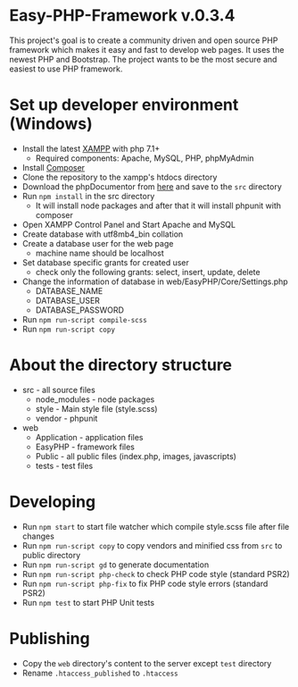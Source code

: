 # Easy-PHP-Framework v.0.3.4
This project's goal is to create a community driven and open source PHP framework which makes it easy and fast to develop web pages. It uses the newest PHP and Bootstrap. The project wants to be the most secure and easiest to use PHP framework.

# Set up developer environment (Windows)
- Install the latest [XAMPP](https://www.apachefriends.org/hu/index.html) with php 7.1+
  - Required components: Apache, MySQL, PHP, phpMyAdmin
- Install [Composer](https://getcomposer.org/doc/00-intro.md#installation-windows)
- Clone the repository to the xampp's htdocs directory
- Download the phpDocumentor from [here](http://www.phpdoc.org/phpDocumentor.phar) and save to the ```src``` directory
- Run ```npm install``` in the src directory
  - It will install node packages and after that it will install phpunit with composer
- Open XAMPP Control Panel and Start Apache and MySQL
- Create database with utf8mb4_bin collation
- Create a database user for the web page
  - machine name should be localhost
- Set database specific grants for created user
    - check only the following grants: select, insert, update, delete
- Change the information of database in web/EasyPHP/Core/Settings.php
  - DATABASE_NAME
  - DATABASE_USER
  - DATABASE_PASSWORD
- Run ```npm run-script compile-scss```
- Run ```npm run-script copy```
  
# About the directory structure
- src - all source files
  - node_modules - node packages
  - style - Main style file (style.scss)
  - vendor - phpunit
- web
  - Application - application files
  - EasyPHP - framework files
  - Public - all public files (index.php, images, javascripts)
  - tests - test files

# Developing
- Run ```npm start``` to start file watcher which compile style.scss file after file changes
- Run ```npm run-script copy``` to copy vendors and minified css from ```src``` to public directory
- Run ```npm run-script gd``` to generate documentation  
- Run ```npm run-script php-check``` to check PHP code style (standard PSR2)
- Run ```npm run-script php-fix``` to fix PHP code style errors (standard PSR2)
- Run ```npm test``` to start PHP Unit tests

# Publishing
- Copy the ```web``` directory's content to the server except ```test``` directory
- Rename ```.htaccess_published``` to ```.htaccess```
